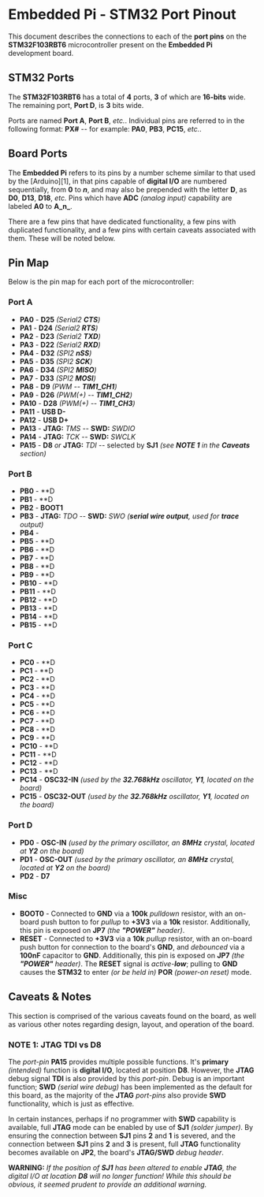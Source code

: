 # Embedded Pi - STM32 Port Pinout #

This document describes the connections to each of the **port pins** on the **STM32F103RBT6** microcontroller present
on the **Embedded Pi** development board.


## STM32 Ports ##

The **STM32F103RBT6** has a total of __4__ ports, __3__ of which are __16-bits__ wide. The remaining port, **Port D**,
is __3__ bits wide.

Ports are named **Port A**, **Port B**, _etc._. Individual pins are referred to in the following format: **PX#** -- for
example: **PA0**, **PB3**, **PC15**, _etc._.


## Board Ports ##

The **Embedded Pi** refers to its pins by a number scheme similar to that used by the [Arduino][1], in that pins capable
of **digital I/O** are numbered sequentially, from __0__ to *__n__*, and may also be prepended with the letter **D**, as
**D0**, **D13**, **D18**, _etc._ Pins which have **ADC** _(analog input)_ capability are labeled **A0** to **A_n_**.

There are a few pins that have dedicated functionality, a few pins with duplicated functionality, and a few pins with
certain caveats associated with them. These will be noted below.


## Pin Map ##

Below is the pin map for each port of the microcontroller:


### Port A ###

+ **PA0** - **D25** _(Serial2 **CTS**)_
+ **PA1** - **D24** _(Serial2 **RTS**)_
+ **PA2** - **D23** _(Serial2 **TXD**)_
+ **PA3** - **D22** _(Serial2 **RXD**)_
+ **PA4** - **D32** _(SPI2 **nSS**)_
+ **PA5** - **D35** _(SPI2 **SCK**)_
+ **PA6** - **D34** _(SPI2 **MISO**)_
+ **PA7** - **D33** _(SPI2 **MOSI**)_
+ **PA8** - **D9** _(PWM -- **TIM1_CH1**)_
+ **PA9** - **D26** _(PWM(+) -- **TIM1_CH2**)_
+ **PA10** - **D28** _(PWM(+) -- **TIM1_CH3**)_
+ **PA11** - **USB D-**
+ **PA12** - **USB D+**
+ **PA13** - **JTAG:** _TMS_ -- **SWD:** _SWDIO_
+ **PA14** - **JTAG:** _TCK_ -- **SWD:** _SWCLK_
+ **PA15** - **D8** _or_ **JTAG:** _TDI_ -- selected by **SJ1** _(see **NOTE 1** in the **Caveats** section)_


### Port B ###

+ **PB0** - **D
+ **PB1** - **D
+ **PB2** - **BOOT1**
+ **PB3** - **JTAG:** _TDO_ -- **SWD:** _SWO_ _(**serial wire output**, used for **trace** output)_
+ **PB4** - 
+ **PB5** - **D
+ **PB6** - **D
+ **PB7** - **D
+ **PB8** - **D
+ **PB9** - **D
+ **PB10** - **D
+ **PB11** - **D
+ **PB12** - **D
+ **PB13** - **D
+ **PB14** - **D
+ **PB15** - **D


### Port C ###

+ **PC0** - **D
+ **PC1** - **D
+ **PC2** - **D
+ **PC3** - **D
+ **PC4** - **D
+ **PC5** - **D
+ **PC6** - **D
+ **PC7** - **D
+ **PC8** - **D
+ **PC9** - **D
+ **PC10** - **D
+ **PC11** - **D
+ **PC12** - **D
+ **PC13** - **D
+ **PC14** - **OSC32-IN** _(used by the **32.768kHz** oscillator, **Y1**, located on the board)_
+ **PC15** - **OSC32-OUT** _(used by the **32.768kHz** oscillator, **Y1**, located on the board)_


### Port D ###

+ **PD0** - **OSC-IN** _(used by the _primary_ oscillator, an **8MHz** crystal, located at **Y2** on the board)_
+ **PD1** - **OSC-OUT** _(used by the _primary_ oscillator, an **8MHz** crystal, located at **Y2** on the board)_
+ **PD2** - **D7**


### Misc ###

+ **BOOT0** - Connected to **GND** via a **100k** _pulldown_ resistor, with an on-board push button to for _pullup_ to
              **+3V3** via a **10k** resistor. Additionally, this pin is exposed on **JP7** _(the **"POWER"** header)_.
+ **RESET** - Connected to **+3V3** via a **10k** _pullup_ resistor, with an on-board push button for connection to the
              board's **GND**, and _debounced_ via a **100nF** capacitor to **GND**. Additionally, this pin is exposed
              on **JP7** _(the **"POWER"** header)_. The **RESET** signal is _active-**low**_; pulling to **GND** causes
              the **STM32** to enter _(or be held in)_ **POR** _(power-on reset)_ mode.


## Caveats & Notes ##

This section is comprised of the various caveats found on the board, as well as various other notes regarding design,
layout, and operation of the board.


### NOTE 1: JTAG TDI vs D8 ###

The _port-pin_ **PA15** provides multiple possible functions. It's **primary** _(intended)_ function is **digital I/O**,
located at position **D8**. However, the **JTAG** debug signal **TDI** is also provided by this _port-pin_. Debug is an
important function; **SWD** _(serial wire debug)_ has been implemented as the default for this board, as the majority of
the **JTAG** _port-pins_ also provide **SWD** functionality, which is just as effective.

In certain instances, perhaps if no programmer with **SWD** capability is available, full **JTAG** mode can be enabled
by use of **SJ1** _(solder jumper)_. By ensuring the connection between **SJ1** pins __2__ and __1__ is severed, and the
connection between **SJ1** pins __2__ and __3__ is present, full **JTAG** functionality becomes available on **JP2**,
the board's **JTAG/SWD** _debug header_.

**WARNING:** _If the position of **SJ1** has been altered to enable **JTAG**, the digital I/O at location **D8** will no
             longer function! While this should be obvious, it seemed prudent to provide an additional warning._
